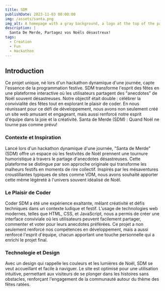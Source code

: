 ```yaml
---
title: SDM
publishDate: 2023-11-03 00:00:00
img: /assets/santa.png
img_alt: A homepage with a gray background, a logo at the top of the page shaped like a mean Santa Claus, and thumbnails of text shared by bloggers.
description: |
  Santa De Merde, Partagez vos Noëls désastreux!
tags:
  - Creation
  - Fun
  - Hackathon
---
```


## Introduction

Ce projet unique, né lors d'un hackathon dynamique d'une journée, capte l'essence de la programmation festive. SDM transforme l'esprit des fêtes en une plateforme interactive où les utilisateurs partagent des "anecdotes" de Noël souvent désastreuses. Notre objectif était double : célébrer la convivialité des fêtes tout en explorant le plaisir de coder. En nous réunissant pour ce défi de développement, nous avons non seulement créé un site web amusant et engageant, mais aussi renforcé notre esprit d'équipe dans la joie et la créativité.
Santa de Merde (SDM) : Quand Noël ne tourne pas comme prévu!

### Contexte et Inspiration

Lancé lors d'un hackathon dynamique d'une journée, "Santa de Merde" (SDM) offre un espace où les festivités de Noël prennent une tournure humoristique à travers le partage d'anecdotes désastreuses. Cette plateforme se distingue par son approche originale qui transforme les malheurs festifs en moments de rire collectif. Inspirés par les mésaventures croustillantes typiques de sites comme VDM, nous avons souhaité apporter cette même légèreté à l'univers souvent idéalisé de Noël.

### Le Plaisir de Coder

Coder SDM a été une expérience exaltante, mêlant créativité et défis techniques dans un contexte ludique et festif. L'usage de technologies web modernes, telles que HTML, CSS, et JavaScript, nous a permis de créer une interface conviviale où les utilisateurs peuvent facilement partager, commenter et voter pour leurs anecdotes préférées. Ce projet a non seulement renforcé nos compétences en développement, mais a aussi renforcé l'esprit d'équipe, chacun apportant une touche personnelle qui a enrichi le projet final.

### Technologie et Design

Avec un design qui rappelle les couleurs et les lumières de Noël, SDM se veut accueillant et facile à naviguer. Le site est optimisé pour une utilisation intuitive, permettant aux visiteurs de se plonger dans les histoires sans obstacles, renforçant l'engagement de la communauté autour du thème des fêtes ratées.

